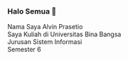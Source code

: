 ### Halo Semua 👋
Nama Saya Alvin Prasetio <br>
Saya Kuliah di Universitas Bina Bangsa <br>
Jurusan Sistem Informasi <br>
Semester 6 <br>

<!--
**AlvinPrasetio/AlvinPrasetio** is a ✨ _special_ ✨ repository because its `README.md` (this file) appears on your GitHub profile.

Here are some ideas to get you started:

- 🔭 I’m currently studying at Universitas Bina Bangsa
- 🌱 I’m currently learning Front End and Back End Developer
- 👯 I’m looking to collaborate on ...
- 🤔 I’m looking for help with ...
- 💬 Ask me about ...
- 📫 How to reach me: ...
- 😄 Pronouns: ...
- ⚡ Fun fact: ...
-->
